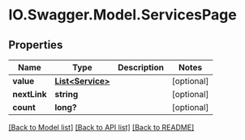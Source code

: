 # IO.Swagger.Model.ServicesPage
## Properties

Name | Type | Description | Notes
------------ | ------------- | ------------- | -------------
**value** | [**List&lt;Service&gt;**](Service.md) |  | [optional] 
**nextLink** | **string** |  | [optional] 
**count** | **long?** |  | [optional] 

[[Back to Model list]](../README.md#documentation-for-models) [[Back to API list]](../README.md#documentation-for-api-endpoints) [[Back to README]](../README.md)

